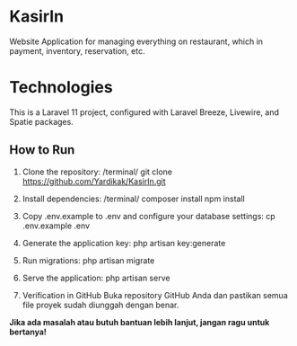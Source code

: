 # KasirIn
Website Application for managing everything on restaurant, which  in payment, inventory, reservation, etc.

# Technologies

This is a Laravel 11 project, configured with Laravel Breeze, Livewire, and Spatie packages.

## How to Run

1. Clone the repository:
   /terminal/
   git clone https://github.com/Yardikak/KasirIn.git

2. Install dependencies:
   /terminal/
   composer install
   npm install

3. Copy .env.example to .env and configure your database settings:
   cp .env.example .env

4. Generate the application key:
   php artisan key:generate

5. Run migrations:
   php artisan migrate

6. Serve the application:
   php artisan serve

7. Verification in GitHub
  Buka repository GitHub Anda dan pastikan semua file proyek sudah diunggah dengan benar.

**Jika ada masalah atau butuh bantuan lebih lanjut, jangan ragu untuk bertanya!**
